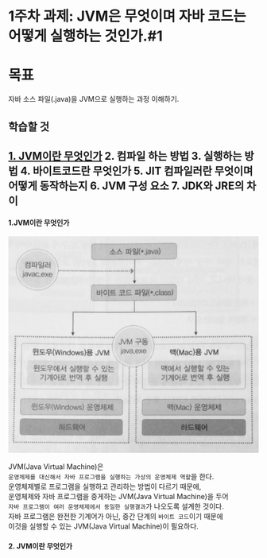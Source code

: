 # 1주차 과제: JVM은 무엇이며 자바 코드는 어떻게 실행하는 것인가.#1

# 목표

자바 소스 파일(.java)을 JVM으로 실행하는 과정 이해하기.

## 학습할 것

[1.   JVM이란 무엇인가](#1.JVM이란-무엇인가)
2.   컴파일 하는 방법
3.   실행하는 방법
4.   바이트코드란 무엇인가
5.   JIT 컴파일러란 무엇이며 어떻게 동작하는지
6.   JVM 구성 요소
7.   JDK와 JRE의 차이
---


#### 1.JVM이란 무엇인가
![jvm](/images/firstweek/jvm.jpeg "jvm")
 
   JVM(Java Virtual Machine)은  
    `운영체제를 대신해서 자바 프로그램을 실행하는 가상의 운영체제 역할`을 한다.   
     운영체제별로 프로그램을 실행하고 관리하는 방법이 다르기 때문에,   
      운영체제와 자바 프로그램을 중게하는 JVM(Java Virtual Machine)을 두어   
      `자바 프로그램이 여러 운영체제에서 동일한 실행결과`가 나오도록 설계한 것이다.   
       자바 프로그램은 완전한 기계어가 아닌, 중간 단계의 `바이트 코드`이기 때문에   
        이것을 실행할 수 있는 JVM(Java Virtual Machine)이 필요하다.

#### 2. JVM이란 무엇인가